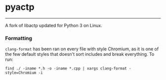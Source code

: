 # pyactp
-----------

A fork of libactp updated for Python 3 on Linux.

### Formatting
`clang-format` has been ran on every file with style Chromium, as it is one of the few default styles that doesn't sort includes and break everything. To run:
```
find ./ -iname *.h -o -iname *.cpp | xargs clang-format -style=Chromium -i
```